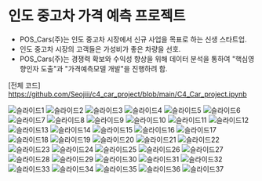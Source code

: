 # 인도 중고차 가격 예측 프로젝트
- POS_Cars(주)는 인도 중고차 시장에서 신규 사업을 목표로 하는 신생 스타트업.
- 인도 중고차 시장의 고객들은 가성비가 좋은 차량을 선호.
- POS_Cars(주)는 경쟁력 확보와 수익성 향상을 위해 데이터 분석을 통하여 "핵심영향인자 도출"과 "가격예측모델 개발"을 진행하려 함.

[전체 코드]  
https://github.com/Seojiii/c4_car_project/blob/main/C4_Car_project.ipynb

![슬라이드1](https://github.com/Seojiii/car_project/assets/94425171/e3c74430-a43f-4ffe-9ddb-d3d62bcc923e)
![슬라이드2](https://github.com/Seojiii/car_project/assets/94425171/1da98826-9125-4a6c-9f9c-81cbff495536)
![슬라이드3](https://github.com/Seojiii/car_project/assets/94425171/f2743f38-39fc-499b-a379-95828c741f15)
![슬라이드4](https://github.com/Seojiii/car_project/assets/94425171/7cfd1c6c-b13e-4caa-9202-98860e4a4a5a)
![슬라이드5](https://github.com/Seojiii/car_project/assets/94425171/69e63c86-6be8-4f02-9831-2145b70f4717)
![슬라이드6](https://github.com/Seojiii/car_project/assets/94425171/18b7faea-a8c8-45ee-91d6-6ba5489e2468)
![슬라이드7](https://github.com/Seojiii/car_project/assets/94425171/776d91d4-25ad-42a7-a492-5749bdfbdd04)
![슬라이드8](https://github.com/Seojiii/car_project/assets/94425171/99944a9c-bb6e-41b0-b372-06e3bfa9de5b)
![슬라이드9](https://github.com/Seojiii/car_project/assets/94425171/aaa01b77-f168-4646-a1f8-ec6972295808)
![슬라이드10](https://github.com/Seojiii/car_project/assets/94425171/0eb94327-bbf3-4b35-a77b-2cd2a5c4b997)
![슬라이드11](https://github.com/Seojiii/car_project/assets/94425171/f989a1da-6465-4c2f-b10c-81f320ead4e5)
![슬라이드12](https://github.com/Seojiii/car_project/assets/94425171/dec8bd0d-fb91-46e0-bd17-ffa0d2eb8059)
![슬라이드13](https://github.com/Seojiii/car_project/assets/94425171/250db5b5-ec6e-4ed1-97a4-e4233212ada0)
![슬라이드14](https://github.com/Seojiii/car_project/assets/94425171/02bc9f74-d274-4ae8-960c-7b1f15f6e5b7)
![슬라이드15](https://github.com/Seojiii/car_project/assets/94425171/45062e32-97b0-4a8e-9bf5-0eed8b31036d)
![슬라이드16](https://github.com/Seojiii/car_project/assets/94425171/08557a14-9afc-44e1-877a-037e8c28b049)
![슬라이드17](https://github.com/Seojiii/car_project/assets/94425171/85de5770-2c0e-4340-aa88-ae7a9e463597)
![슬라이드18](https://github.com/Seojiii/car_project/assets/94425171/cf36fb31-b9d3-4130-8b23-5349069edb92)
![슬라이드19](https://github.com/Seojiii/car_project/assets/94425171/35bbf6d4-4933-4402-bbfe-4001e2a7a61b)
![슬라이드20](https://github.com/Seojiii/car_project/assets/94425171/df0d1f45-6a43-4292-baab-512307b7cb41)
![슬라이드21](https://github.com/Seojiii/car_project/assets/94425171/3da03fd7-d581-43b1-afbb-51197b56d9e2)
![슬라이드22](https://github.com/Seojiii/car_project/assets/94425171/b4f71d23-a0f8-4ce9-ac19-80956b3e1552)
![슬라이드23](https://github.com/Seojiii/car_project/assets/94425171/6022bf16-0d1f-4a89-89c3-7a539860c8d2)
![슬라이드24](https://github.com/Seojiii/car_project/assets/94425171/5511f22a-df85-408f-b72b-fa4aa0a3628b)
![슬라이드25](https://github.com/Seojiii/car_project/assets/94425171/ebaa901b-ab56-4767-88c7-5143970da82c)
![슬라이드26](https://github.com/Seojiii/car_project/assets/94425171/4efdd11c-0050-418d-bf57-3a157ee4917c)
![슬라이드27](https://github.com/Seojiii/car_project/assets/94425171/01ea6e42-73c2-4b38-8815-e5f301a76f00)
![슬라이드28](https://github.com/Seojiii/car_project/assets/94425171/ebd230cd-5952-461f-b312-7f41ba92d0da)
![슬라이드29](https://github.com/Seojiii/car_project/assets/94425171/79576e9b-47e3-4ab6-95a1-ffc968112120)
![슬라이드30](https://github.com/Seojiii/car_project/assets/94425171/cadfd4a7-6530-4da5-99ec-1f5e00090d95)
![슬라이드31](https://github.com/Seojiii/car_project/assets/94425171/871a77e6-d1b3-412d-92f9-ea307e853401)
![슬라이드32](https://github.com/Seojiii/car_project/assets/94425171/f22dc3dc-a635-4c90-8a9b-90ab65b1f8cf)
![슬라이드33](https://github.com/Seojiii/car_project/assets/94425171/054c7e0e-528b-4262-b6d2-e17b791a2ecb)
![슬라이드34](https://github.com/Seojiii/car_project/assets/94425171/6d760873-3b7c-41bf-a46c-361157e435bf)
![슬라이드35](https://github.com/Seojiii/car_project/assets/94425171/6ed5044f-f599-44b9-aae8-03bd2ab741e3)
![슬라이드36](https://github.com/Seojiii/car_project/assets/94425171/a4354807-470a-4dc4-b1c0-42bf4f273332)
![슬라이드37](https://github.com/Seojiii/car_project/assets/94425171/facba016-9f83-4086-a71f-e31c49db9743)
